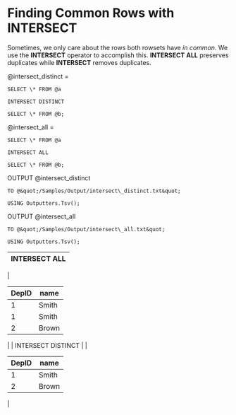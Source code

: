 


# Finding Common Rows with INTERSECT

Sometimes, we only care about the rows both rowsets have _in common_. We use the **INTERSECT** operator to accomplish this. **INTERSECT ALL** preserves duplicates while **INTERSECT** removes duplicates.



@intersect\_distinct =

    SELECT \* FROM @a

    INTERSECT DISTINCT

    SELECT \* FROM @b;

@intersect\_all =

    SELECT \* FROM @a

    INTERSECT ALL

    SELECT \* FROM @b;

OUTPUT @intersect\_distinct

    TO @&quot;/Samples/Output/intersect\_distinct.txt&quot;

    USING Outputters.Tsv();

OUTPUT @intersect\_all

    TO @&quot;/Samples/Output/intersect\_all.txt&quot;

    USING Outputters.Tsv();

| INTERSECT ALL  |
| --- |
|

| DepID | name |
| --- | --- |
| 1 | Smith |
| 1 | Smith |
| 2 | Brown |

   |
| INTERSECT DISTINCT  |
|

| DepID | name |
| --- | --- |
| 1 | Smith |
| 2 | Brown |

  |

